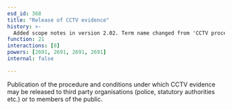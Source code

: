 ```yaml
---
esd_id: 368
title: "Release of CCTV evidence"
history: >-
  Added scope notes in version 2.02. Term name changed from 'CCTV procedure for the release of evidence' to 'Law - CCTV - procedures for the release of evidence' in version 3.00. Name changed to 'Release of CCTV evidence' in version 4.00.
function: 21
interactions: [8]
powers: [2691, 2691, 2691, 2691]
internal: false

---
```


Publication of the procedure and conditions under which CCTV evidence may be released to third party organisations (police, statutory authorities etc.) or to members of the public.


